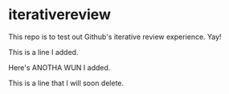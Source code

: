 # iterativereview
This repo is to test out Github's iterative review experience. Yay!

This is a line I added.

Here's ANOTHA WUN I added.

This is a line that I will soon delete.
